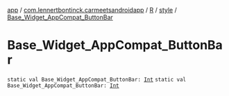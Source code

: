 [app](../../../index.md) / [com.lennertbontinck.carmeetsandroidapp](../../index.md) / [R](../index.md) / [style](index.md) / [Base_Widget_AppCompat_ButtonBar](./-base_-widget_-app-compat_-button-bar.md)

# Base_Widget_AppCompat_ButtonBar

`static val Base_Widget_AppCompat_ButtonBar: `[`Int`](https://kotlinlang.org/api/latest/jvm/stdlib/kotlin/-int/index.html)
`static val Base_Widget_AppCompat_ButtonBar: `[`Int`](https://kotlinlang.org/api/latest/jvm/stdlib/kotlin/-int/index.html)